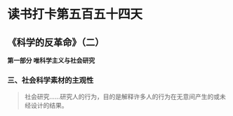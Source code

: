 # 读书打卡第五百五十四天
## 《科学的反革命》（二）

**第一部分 唯科学主义与社会研究**

### 三、社会科学素材的主观性

> 社会研究……研究人的行为，目的是解释许多人的行为在无意间产生的或未经设计的结果。

> 